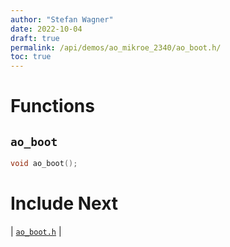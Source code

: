 ```yaml
---
author: "Stefan Wagner"
date: 2022-10-04
draft: true
permalink: /api/demos/ao_mikroe_2340/ao_boot.h/
toc: true
---
```


# Functions

## `ao_boot`

```c
void ao_boot();
```

# Include Next

| [`ao_boot.h`](../../src/ao_sys_xc32_pic32mz_ef/ao_boot.h.md) |
